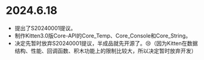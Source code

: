 # 2024.6.18
* 提出了S20240001提议。
* 制作Kitten3.0版Core-API的Core_Temp、Core_Console和Core_String。
* 决定先暂时放弃S20240001提议，半成品就先开源了。😢（因为Kitten在数据结构、性能、回调函数、积木功能上的限制比较大，所以决定暂时放弃开发）
